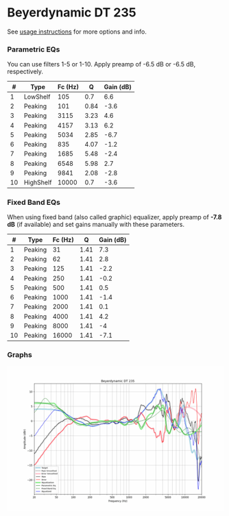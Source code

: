 # Beyerdynamic DT 235
See [usage instructions](https://github.com/jaakkopasanen/AutoEq#usage) for more options and info.

### Parametric EQs
You can use filters 1-5 or 1-10. Apply preamp of -6.5 dB or -6.5 dB, respectively.

|   # | Type      |   Fc (Hz) |    Q |   Gain (dB) |
|-----|-----------|-----------|------|-------------|
|   1 | LowShelf  |       105 | 0.7  |         6.6 |
|   2 | Peaking   |       101 | 0.84 |        -3.6 |
|   3 | Peaking   |      3115 | 3.23 |         4.6 |
|   4 | Peaking   |      4157 | 3.13 |         6.2 |
|   5 | Peaking   |      5034 | 2.85 |        -6.7 |
|   6 | Peaking   |       835 | 4.07 |        -1.2 |
|   7 | Peaking   |      1685 | 5.48 |        -2.4 |
|   8 | Peaking   |      6548 | 5.98 |         2.7 |
|   9 | Peaking   |      9841 | 2.08 |        -2.8 |
|  10 | HighShelf |     10000 | 0.7  |        -3.6 |

### Fixed Band EQs
When using fixed band (also called graphic) equalizer, apply preamp of **-7.8 dB** (if available) and set gains manually with these parameters.

|   # | Type    |   Fc (Hz) |    Q |   Gain (dB) |
|-----|---------|-----------|------|-------------|
|   1 | Peaking |        31 | 1.41 |         7.3 |
|   2 | Peaking |        62 | 1.41 |         2.8 |
|   3 | Peaking |       125 | 1.41 |        -2.2 |
|   4 | Peaking |       250 | 1.41 |        -0.2 |
|   5 | Peaking |       500 | 1.41 |         0.5 |
|   6 | Peaking |      1000 | 1.41 |        -1.4 |
|   7 | Peaking |      2000 | 1.41 |         0.1 |
|   8 | Peaking |      4000 | 1.41 |         4.2 |
|   9 | Peaking |      8000 | 1.41 |        -4   |
|  10 | Peaking |     16000 | 1.41 |        -7.1 |

### Graphs
![](./Beyerdynamic%20DT%20235.png)
